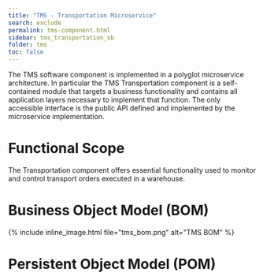 ```yaml
---
title: "TMS - Transportation Microservice"
search: exclude
permalink: tms-component.html
sidebar: tms_transportation_sb
folder: tms
toc: false
---
```


The TMS software component is implemented in a polyglot microservice architecture. In particular the TMS Transportation component
is a self-contained module that targets a business functionality and contains all application layers necessary to implement that
function. The only accessible interface is the public API defined and implemented by the microservice implementation.

# Functional Scope

The Transportation component offers essential functionality used to monitor and control transport orders executed in a warehouse.

# Business Object Model (BOM)

{% include inline_image.html file="tms_bom.png" alt="TMS  BOM" %}

# Persistent Object Model (POM)
